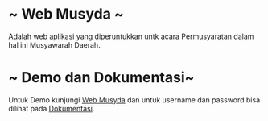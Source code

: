 # ~ Web Musyda ~
Adalah web aplikasi yang diperuntukkan untk acara Permusyaratan dalam hal ini Musyawarah Daerah. 

# ~ Demo dan Dokumentasi~

Untuk Demo kunjungi <a href="http://tanfidz.dppimm.or.id/webmusyda" target="_blank">Web Musyda</a> dan untuk username dan password bisa dilihat pada <a href="http://tanfidz.dppimm.or.id/dokumentasi" target="_blank">Dokumentasi</a>.
